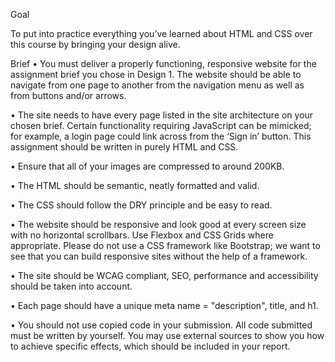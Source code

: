 Goal 

To put into practice everything you’ve learned about HTML and CSS over this course by bringing your design alive. 

Brief 
• You must deliver a properly functioning, responsive website for the assignment brief you chose in Design 1. The website should be able to navigate from one page to another from the navigation menu as well as from buttons and/or arrows. 

• The site needs to have every page listed in the site architecture on your chosen brief. Certain functionality requiring JavaScript can be mimicked; for example, a login page could link across from the ‘Sign in’ button. This assignment should be written in purely HTML and CSS.

• Ensure that all of your images are compressed to around 200KB.

• The HTML should be semantic, neatly formatted and valid. 

• The CSS should follow the DRY principle and be easy to read. 

• The website should be responsive and look good at every screen size with no 
horizontal scrollbars. Use Flexbox and CSS Grids where appropriate. Please do not 
use a CSS framework like Bootstrap; we want to see that you can build responsive 
sites without the help of a framework. 

• The site should be WCAG compliant, SEO, performance and accessibility should be 
taken into account.

• Each page should have a unique meta name = "description", title, and h1.

• You should not use copied code in your submission. All code submitted must be 
written by yourself. You may use external sources to show you how to achieve 
specific effects, which should be included in your report.
